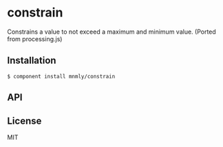
# constrain

  Constrains a value to not exceed a maximum and minimum value. (Ported from processing.js)

## Installation

    $ component install mnmly/constrain

## API

   

## License

  MIT
